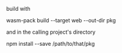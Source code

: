 build with

wasm-pack build --target web --out-dir pkg

and in the calling project's directory

npm install --save /path/to/that/pkg